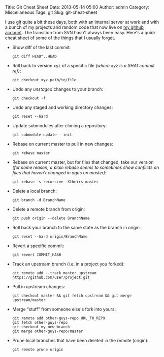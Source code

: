 Title: Git Cheat Sheet
Date: 2013-05-14 05:00
Author: admin
Category: Miscellaneous
Tags: git
Slug: git-cheat-sheet

I use [git](http://git-scm.com/) quite a bit these days, both with an
internal server at work and with a bunch of my projects and random code
that now live on [my github account](https://github.com/jantman/). The
transition from SVN hasn't always been easy. Here's a quick cheat sheet
of some of the things that I usually forget.

-   Show diff of the last commit:

        git diff HEAD^..HEAD

-   Roll back to version xyz of a specific file *(where xyz is a SHA1
    commit ref)*:

        git checkout xyz path/to/file

-   Undo any *unstaged* changes to your branch:

        git checkout -f

-   Undo any staged and working directory changes:

        git reset --hard

-   Update submodules after cloning a repository:

        git submodule update --init

-   Rebase on current master to pull in new changes:

        git rebase master

-   Rebase on current master, but for files that changed, take our
    version *(for some reason, a plain rebase seems to sometimes show
    conflicts on files that haven't changed in ages on master)*:

        git rebase -s recursive -Xtheirs master

-   Delete a local branch:

        git branch -d BranchName

-   Delete a remote branch from origin:

        git push origin --delete BranchName

-   Roll back your branch to the same state as the branch in origin:

        git reset --hard origin/BranchName

-   Revert a specific commit:

        git revert COMMIT_HASH

-   Track an upstream branch (i.e. in a project you forked):

        git remote add --track master upstream https://github.com/user/project.git

-   Pull in upstream changes:

        git checkout master && git fetch upstream && git merge upstream/master

-   Merge "stuff" from someone else's fork into yours:

        git remote add other-guys-repo URL_TO_REPO
        git fetch other-guys-repo
        git checkout my_new_branch
        git merge other-guys-repo/master

-   Prune local branches that have been deleted in the remote (origin):

        git remote prune origin


